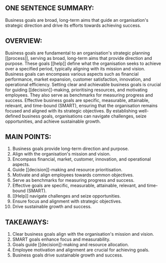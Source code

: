 ## ONE SENTENCE SUMMARY:
Business goals are broad, long-term aims that guide an organisation's strategic direction and drive its efforts towards achieving success.

## OVERVIEW:
Business goals are fundamental to an organisation's strategic planning [[process]], serving as broad, long-term aims that provide direction and purpose. These goals [[help]] define what the organisation seeks to achieve over a specified period, typically aligning with its mission and vision. Business goals can encompass various aspects such as financial performance, market expansion, customer satisfaction, innovation, and operational efficiency. Setting clear and achievable business goals is crucial for guiding [[decision]]-making, prioritising resources, and motivating employees. They also serve as benchmarks for measuring progress and success. Effective business goals are specific, measurable, attainable, relevant, and time-bound (SMART), ensuring that the organisation remains focused and aligned with its strategic objectives. By establishing well-defined business goals, organisations can navigate challenges, seize opportunities, and achieve sustainable growth.

## MAIN POINTS:
1. Business goals provide long-term direction and purpose.
2. Align with the organisation's mission and vision.
3. Encompass financial, market, customer, innovation, and operational aspects.
4. Guide [[decision]]-making and resource prioritisation.
5. Motivate and align employees towards common objectives.
6. Serve as benchmarks for measuring progress and success.
7. Effective goals are specific, measurable, attainable, relevant, and time-bound (SMART).
8. [[Help]] navigate challenges and seize opportunities.
9. Ensure focus and alignment with strategic objectives.
10. Drive sustainable growth and success.

## TAKEAWAYS:
1. Clear business goals align with the organisation's mission and vision.
2. SMART goals enhance focus and measurability.
3. Goals guide [[decision]]-making and resource allocation.
4. Employee motivation and alignment are crucial for achieving goals.
5. Business goals drive sustainable growth and success.